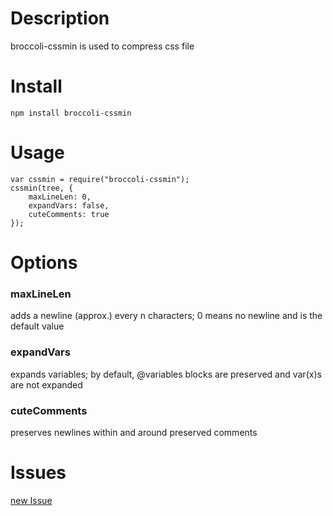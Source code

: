 # Description   

>  
broccoli-cssmin is used to compress css file    
    
# Install   
```
npm install broccoli-cssmin  
```   
# Usage   
```
var cssmin = require("broccoli-cssmin");    
cssmin(tree, {   
	maxLineLen: 0,  
    expandVars: false,   
    cuteComments: true   
});    
```  
# Options  
### maxLineLen  
  adds a newline (approx.) every n characters; 0 means no newline and is the default value     
### expandVars   
  expands variables; by default, @variables blocks are preserved and var(x)s are not expanded   
### cuteComments    
  preserves newlines within and around preserved comments   

# Issues  
[new Issue](https://github.com/baixuexiyang/broccoli-cssmin/issues/new)     

